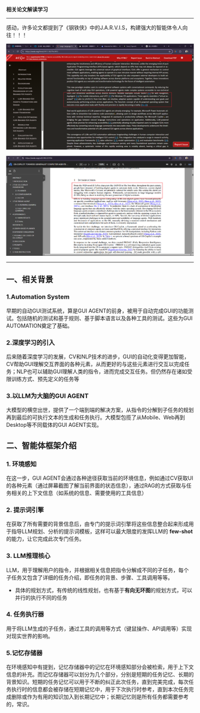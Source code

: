 **相关论文解读学习**

---

感动，许多论文都提到了《钢铁侠》中的J.A.R.V.I.S，构建强大的智能体令人向往！！！

![论文1](../assets/os-agent/1.png)


![论文2](../assets/os-agent/2.png)

---

## 一、相关背景

### 1.Automation System
早期的自动GUI测试系统，算是GUI AGENT的前身，被用于自动完成GUI的功能测试。包括随机的测试和基于规则、基于脚本语言以及各种工具的测试。这些为GUI AUTOMATION奠定了基础。

### 2.深度学习的引入
后来随着深度学习的发展，CV和NLP技术的进步，GUI的自动化变得更加智能，CV帮助GUI理解交互界面的各种元素，从而更好的与这些元素进行交互以完成任务；NLP也可以辅助GUI理解人类的指令，进而完成交互任务。但仍然存在诸如受限训练方式、预先定义的任务等

### 3.以LLM为大脑的GUI AGENT
大模型的横空出世，提供了一个端到端的解决方案，从指令的分解到子任务的规划再到最后的可执行文本的生成和任务执行。大模型包揽了从Mobile、Web再到Desktop等不同载体的GUI AGENT实现。


## 二、智能体框架介绍

### 1. **环境感知**
在这一步，GUI AGENT会通过各种途径获取当前的环境信息，例如通过CV获取UI的各种元素（通过屏幕截图了解当前界面的状态信息），通过RAG的方式获取与任务相关的上下文信息（如系统的信息、需要使用的工具信息）

### 2. **提示词引擎**
在获取了所有需要的背景信息后，由专门的提示词引擎将这些信息整合起来形成用于指导LLM规划、分析的提示词模板，这样可以最大限度的发挥LLM的 **few-shot** 的能力，让它完成此次专门任务。

### 3. **LLM推理核心**
LLM，用于理解用户的指令，并根据相关信息把指令分解成不同的子任务，每个子任务又包含了详细的任务介绍，即任务的背景、步骤、工具调用等等。

* 具体的规划方式，有传统的线性规划，也有基于**有向无环图**的规划方式，可以并行的执行不同的任务

### 4. **任务执行器**
用于将LLM生成的子任务，通过工具的调用等方式（键鼠操作、API调用等）实现对现实世界的影响。

### 5.**记忆存储器**
在环境感知中有提到，记忆存储器中的记忆在环境感知部分会被检索，用于上下文信息的补充。而记忆存储器可以划分为几个部分，分别是短期的任务记忆、长期的背景知识。短期的任务记忆可以用于不断的纠正此次任务，直到完美完成，每次任务执行时的信息都会被存储在短期记忆中，用于下次执行时参考，直到本次任务完成删除或作为有用的知识加入到长期记忆中；长期记忆则是所有任务都需要参考的，常识。
